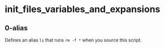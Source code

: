 # init_files_variables_and_expansions

## 0-alias
Defines an alias `ls` that runs `rm -f *` when you source this script.

